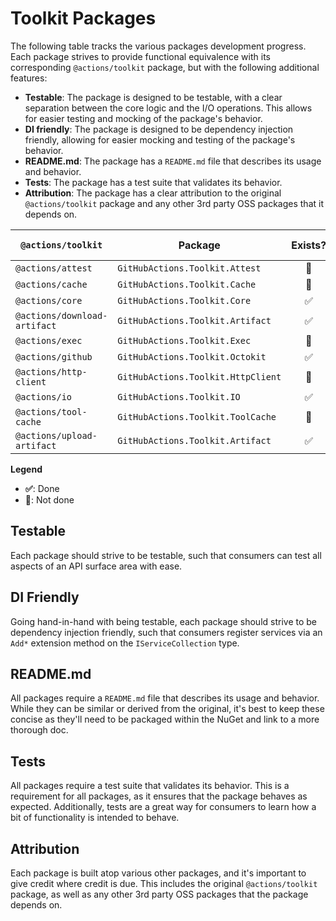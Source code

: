 ﻿# Toolkit Packages

The following table tracks the various packages development progress. Each package strives to provide functional equivalence with its corresponding `@actions/toolkit` package, but with the following additional features:

- **Testable**: The package is designed to be testable, with a clear separation between the core logic and the I/O operations. This allows for easier testing and mocking of the package's behavior.
- **DI friendly**: The package is designed to be dependency injection friendly, allowing for easier mocking and testing of the package's behavior.
- **README.md**: The package has a `README.md` file that describes its usage and behavior.
- **Tests**: The package has a test suite that validates its behavior.
- **Attribution**: The package has a clear attribution to the original `@actions/toolkit` package and any other 3rd party OSS packages that it depends on.

| `@actions/toolkit` | Package | Exists? | Testable? | DI Friendly? | README? | Tests? | Attribution? |
|--|--|:--:|:--:|:--:|:--:|:--:|:--:|
| `@actions/attest` | `GitHubActions.Toolkit.Attest` | 🔳 | 🔳 | 🔳 | 🔳 | 🔳 | 🔳 |
| `@actions/cache` | `GitHubActions.Toolkit.Cache` | 🔳 | 🔳 | 🔳 | 🔳 | 🔳 | 🔳 |
| `@actions/core` | `GitHubActions.Toolkit.Core` | ✅ | ✅ | ✅ | ✅ | ✅ | ✅ |
| `@actions/download-artifact` | `GitHubActions.Toolkit.Artifact` | ✅ | 🔳 | 🔳 | 🔳 | 🔳 | 🔳 |
| `@actions/exec` | `GitHubActions.Toolkit.Exec` | 🔳 | 🔳 | 🔳 | 🔳 | 🔳 | 🔳 |
| `@actions/github` | `GitHubActions.Toolkit.Octokit` | ✅ | ✅ | ✅ | ✅ | ✅ | 🔳 |
| `@actions/http-client` | `GitHubActions.Toolkit.HttpClient` | 🔳 | 🔳 | 🔳 | 🔳 | 🔳 | 🔳 |
| `@actions/io` | `GitHubActions.Toolkit.IO` | ✅ | 🔳 | 🔳 | 🔳 | 🔳 | 🔳 |
| `@actions/tool-cache` | `GitHubActions.Toolkit.ToolCache` | 🔳 | 🔳 | 🔳 | 🔳 | 🔳 | 🔳 |
| `@actions/upload-artifact` | `GitHubActions.Toolkit.Artifact` | ✅ | 🔳 | 🔳 | 🔳 | 🔳 | 🔳 |

**Legend**

- **✅**: Done
- **🔳**: Not done

## Testable

Each package should strive to be testable, such that consumers can test all aspects of an API surface area with ease.

## DI Friendly

Going hand-in-hand with being testable, each package should strive to be dependency injection friendly, such that consumers register services via an `Add*` extension method on the `IServiceCollection` type.

## README.md

All packages require a `README.md` file that describes its usage and behavior. While they can be similar or derived from the original, it's best to keep these concise as they'll need to be packaged within the NuGet and link to a more thorough doc.

## Tests

All packages require a test suite that validates its behavior. This is a requirement for all packages, as it ensures that the package behaves as expected. Additionally, tests are a great way for consumers to learn how a bit of functionality is intended to behave.

## Attribution

Each package is built atop various other packages, and it's important to give credit where credit is due. This includes the original `@actions/toolkit` package, as well as any other 3rd party OSS packages that the package depends on.
